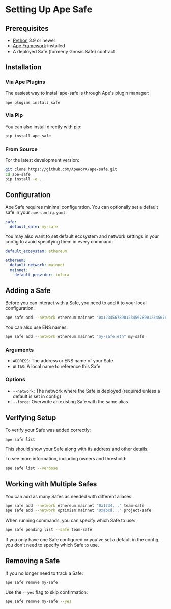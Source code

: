 # Setting Up Ape Safe

## Prerequisites

- [Python](https://www.python.org/downloads/) 3.9 or newer
- [Ape Framework](https://github.com/ApeWorX/ape) installed
- A deployed Safe (formerly Gnosis Safe) contract

## Installation

### Via Ape Plugins

The easiest way to install ape-safe is through Ape's plugin manager:

```bash
ape plugins install safe
```

### Via Pip

You can also install directly with pip:

```bash
pip install ape-safe
```

### From Source

For the latest development version:

```bash
git clone https://github.com/ApeWorX/ape-safe.git
cd ape-safe
pip install -e .
```

## Configuration

Ape Safe requires minimal configuration. You can optionally set a default safe in your `ape-config.yaml`:

```yaml
safe:
  default_safe: my-safe
```

You may also want to set default ecosystem and network settings in your config to avoid specifying them in every command:

```yaml
default_ecosystem: ethereum

ethereum:
  default_network: mainnet
  mainnet:
    default_provider: infura
```

## Adding a Safe

Before you can interact with a Safe, you need to add it to your local configuration:

```bash
ape safe add --network ethereum:mainnet "0x1234567890123456789012345678901234567890" my-safe
```

You can also use ENS names:

```bash
ape safe add --network ethereum:mainnet "my-safe.eth" my-safe
```

### Arguments

- `ADDRESS`: The address or ENS name of your Safe
- `ALIAS`: A local name to reference this Safe

### Options

- `--network`: The network where the Safe is deployed (required unless a default is set in config)
- `--force`: Overwrite an existing Safe with the same alias

## Verifying Setup

To verify your Safe was added correctly:

```bash
ape safe list
```

This should show your Safe along with its address and other details.

To see more information, including owners and threshold:

```bash
ape safe list --verbose
```

## Working with Multiple Safes

You can add as many Safes as needed with different aliases:

```bash
ape safe add --network ethereum:mainnet "0x1234..." team-safe
ape safe add --network optimism:mainnet "0xabcd..." project-safe
```

When running commands, you can specify which Safe to use:

```bash
ape safe pending list --safe team-safe
```

If you only have one Safe configured or you've set a default in the config, you don't need to specify which Safe to use.

## Removing a Safe

If you no longer need to track a Safe:

```bash
ape safe remove my-safe
```

Use the `--yes` flag to skip confirmation:

```bash
ape safe remove my-safe --yes
```